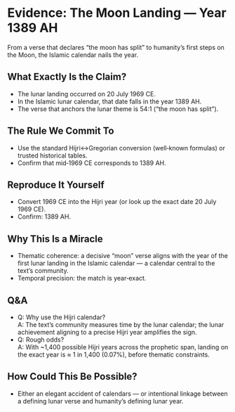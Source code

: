 # Evidence: The Moon Landing — Year 1389 AH

From a verse that declares “the moon has split” to humanity’s first steps on the Moon, the Islamic calendar nails the year.

## What Exactly Is the Claim?
- The lunar landing occurred on 20 July 1969 CE.
- In the Islamic lunar calendar, that date falls in the year 1389 AH.
- The verse that anchors the lunar theme is 54:1 (“the moon has split”).

## The Rule We Commit To
- Use the standard Hijri↔Gregorian conversion (well‑known formulas) or trusted historical tables.
- Confirm that mid‑1969 CE corresponds to 1389 AH.

## Reproduce It Yourself
- Convert 1969 CE into the Hijri year (or look up the exact date 20 July 1969 CE).
- Confirm: 1389 AH.

## Why This Is a Miracle
- Thematic coherence: a decisive “moon” verse aligns with the year of the first lunar landing in the Islamic calendar — a calendar central to the text’s community.
- Temporal precision: the match is year‑exact.

## Q&A
- Q: Why use the Hijri calendar?  
  A: The text’s community measures time by the lunar calendar; the lunar achievement aligning to a precise Hijri year amplifies the sign.
- Q: Rough odds?  
  A: With ~1,400 possible Hijri years across the prophetic span, landing on the exact year is ≈ 1 in 1,400 (0.07%), before thematic constraints.

## How Could This Be Possible?
- Either an elegant accident of calendars — or intentional linkage between a defining lunar verse and humanity’s defining lunar year.
